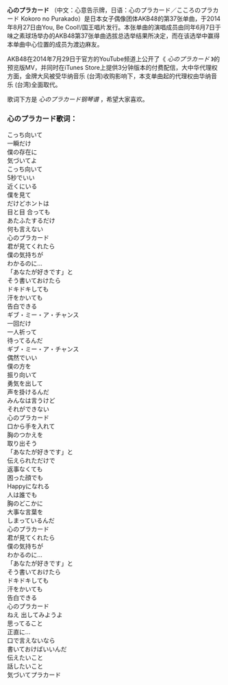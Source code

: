 

**心のプラカード** （中文：心意告示牌，日语：心のプラカード／こころのプラカード Kokoro no
Purakado）是日本女子偶像团体AKB48的第37张单曲，于2014年8月27日由You, Be
Cool!/国王唱片发行。本张单曲的演唱成员由同年6月7日于味之素球场举办的AKB48第37张单曲选拔总选举结果所决定，而在该选举中赢得本单曲中心位置的成员为渡边麻友。

  
AKB48在2014年7月29日于官方的YouTube频道上公开了《 _心のプラカード_ 》的预览版MV，并同时在iTunes
Store上提供3分钟版本的付费配信，大中华代理权方面，金牌大风被受华纳音乐 (台湾)收购影响下，本支单曲起的代理权由华纳音乐 (台湾)全面取代。

  
歌词下方是 _心のプラカード钢琴谱_ ，希望大家喜欢。

### 心のプラカード歌词：

こっち向いて  
一瞬だけ  
僕の存在に  
気づいてよ  
こっち向いて  
5秒でいい  
近くにいる  
僕を見て  
だけどホントは  
目と目 合っても  
あたふたするだけ  
何も言えない  
心のプラカード  
君が見てくれたら  
僕の気持ちが  
わかるのに…  
「あなたが好きです」と  
そう書いておけたら  
ドキドキしても  
汗をかいても  
告白できる  
ギブ・ミー・ア・チャンス  
一回だけ  
一人祈って  
待ってるんだ  
ギブ・ミー・ア・チャンス  
偶然でいい  
僕の方を  
振り向いて  
勇気を出して  
声を掛けるんだ  
みんなは言うけど  
それができない  
心のプラカード  
口から手を入れて  
胸のつかえを  
取り出そう  
「あなたが好きです」と  
伝えられただけで  
返事なくても  
困った顔でも  
Happyになれる  
人は誰でも  
胸のどこかに  
大事な言葉を  
しまっているんだ  
心のプラカード  
君が見てくれたら  
僕の気持ちが  
わかるのに…  
「あなたが好きです」と  
そう書いておけたら  
ドキドキしても  
汗をかいても  
告白できる  
心のプラカード  
ねえ 出してみようよ  
思ってること  
正直に…  
口で言えないなら  
書いておけばいいんだ  
伝えたいこと  
話したいこと  
気づいてプラカード

